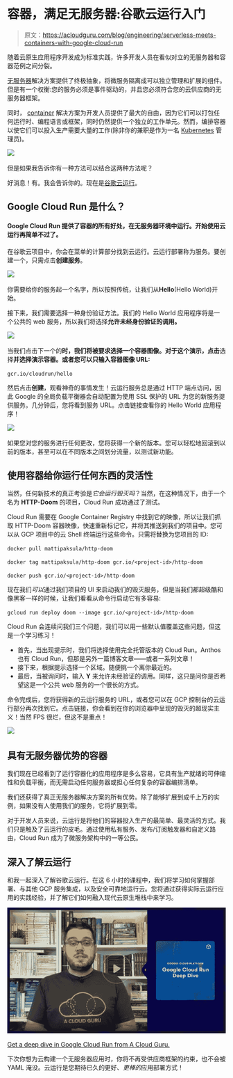 # 容器，满足无服务器:谷歌云运行入门

> 原文：<https://acloudguru.com/blog/engineering/serverless-meets-containers-with-google-cloud-run>

随着云原生应用程序开发成为标准实践，许多开发人员在看似对立的无服务器和容器范例之间分裂。

[无服务器](https://acloud.guru/learn/94e427e8-ef0a-4d15-9994-75d75da1fa37)解决方案提供了终极抽象，将微服务隔离成可以独立管理和扩展的组件。但是有一个权衡:您的服务必须是事件驱动的，并且您必须符合您的云供应商的无服务器框架。

同时， [container](https://acloud.guru/learn/introduction-to-containers-and-docker) 解决方案为开发人员提供了最大的自由，因为它们可以打包任何运行时、编程语言或框架，同时仍然提供一个独立的工作单元。然而，编排容器以使它们可以投入生产需要大量的工作(除非你的兼职是作为一名 [Kubernetes](https://acloud.guru/learn/kubernetes-deep-dive) 管理员)。

![](img/befd894c49467b3f42397d023297008e.png)

但是如果我告诉你有一种方法可以结合这两种方法呢？

好消息！有。我会告诉你的。现在是[谷歌云运行](https://acloud.guru/learn/67fbd730-5b17-4423-a7a6-89637548af92)。

## Google Cloud Run 是什么？

#### Google Cloud Run 提供了容器的所有好处，在无服务器环境中运行。开始使用云运行再简单不过了。

在谷歌云项目中，你会在菜单的计算部分找到云运行。云运行部署称为服务。要创建一个，只需点击**创建服务**。

![](img/a85ccf467940fd80e98abc3900cb5c85.png)

你需要给你的服务起一个名字，所以按照传统，让我们从**Hello**(Hello World)开始。

接下来，我们需要选择一种身份验证方法。我们的 Hello World 应用程序将是一个公共的 web 服务，所以我们将选择**允许未经身份验证的调用。**

![](img/83efa9c3a09f32bc6ccf9948f90c3ca2.png)

当我们点击下一个的**时，我们将被要求选择一个容器图像。对于这个演示，点击**选择**并选择演示容器。或者您可以只输入容器图像 URL:**

`gcr.io/cloudrun/hello`

然后点击**创建**，观看神奇的事情发生！云运行服务总是通过 HTTP 端点访问，因此 Google 的全局负载平衡器会自动配置为使用 SSL 保护的 URL 为您的新服务提供服务。几分钟后，您将看到服务 URL。点击链接查看你的 Hello World 应用程序！

![](img/2d41917214b9fb75bae872d5456dc9c1.png)

如果您对您的服务进行任何更改，您将获得一个新的版本。您可以轻松地回滚到以前的版本，甚至可以在不同版本之间划分流量，以测试新功能。

## **使用容器给你运行任何东西的灵活性**

当然，任何新技术的真正考验是*它会运行毁灭吗*？当然，在这种情况下，由于一个名为 **HTTP-Doom** 的项目，Cloud Run 成功通过了测试。

Cloud Run 需要在 Google Container Registry 中找到它的映像，所以让我们抓取 HTTP-Doom 容器映像，快速重新标记它，并将其推送到我们的项目中。您可以从 GCP 项目中的云 Shell 终端运行这些命令。只需将<project-id>替换为您项目的 ID:</project-id>

`docker pull mattipaksula/http-doom`

`docker tag mattipaksula/http-doom gcr.io/<project-id>/http-doom`

`docker push gcr.io/<project-id>/http-doom`

现在我们*可以*通过我们项目的 UI 来启动我们的毁灭服务，但是当我们都超级酷和像黑客一样的时候，让我们看看从命令行启动它有多容易:

`gcloud run deploy doom --image gcr.io/<project-id>/http-doom`

Cloud Run 会连续问我们三个问题，我们可以用一些默认值覆盖这些问题，但这是一个学习练习！

*   首先，当出现提示时，我们将选择使用完全托管版本的 Cloud Run。Anthos 也有 Cloud Run，但那是另外一篇博客文章——或者一系列文章！
*   接下来，根据提示选择一个区域。随便挑一个离你最近的。
*   最后，当被询问时，输入 **Y** 来允许未经验证的调用。同样，这只是问你是否希望这是一个公共 web 服务的一个很长的方式。

命令完成后，您将获得新的云运行服务的 URL，或者您可以在 GCP 控制台的云运行部分再次找到它。点击链接，你会看到在你的浏览器中呈现的毁灭的超现实主义！当然 FPS 很烂，但这不是重点！

![](img/fbbb1e2c4615701568bf886e7a3e5fae.png)

## **具有无服务器优势的容器**

我们现在已经看到了运行容器化的应用程序是多么容易，它具有生产就绪的可伸缩性和负载平衡，而无需启动任何服务器或担心任何复杂的容器编排清单。

我们还获得了真正无服务器解决方案的所有优势。除了能够扩展到成千上万的实例，如果没有人使用我们的服务，它将扩展到零。

对于开发人员来说，云运行是将他们的容器投入生产的最简单、最灵活的方式。我们只是触及了云运行的皮毛。通过使用私有服务、发布/订阅触发器和自定义路由，Cloud Run 成为了微服务架构中的一等公民。

## **深入了解云运行**

和我一起深入了解谷歌云运行。在这 6 小时的课程中，我们将学习如何掌握部署、与其他 GCP 服务集成，以及安全可靠地运行云。您将通过获得实际云运行应用的实践经验，并了解它们如何融入现代云原生堆栈中来学习。

[![](img/d9ee008718d16761d3086e87197cccd1.png)](https://acloud.guru/learn/67fbd730-5b17-4423-a7a6-89637548af92)

[Get a deep dive in Google Cloud Run from A Cloud Guru.](https://acloud.guru/learn/67fbd730-5b17-4423-a7a6-89637548af92)

下次你想为云构建一个无服务器应用时，你将不再受供应商框架的约束，也不会被 YAML 淹没。云运行是您期待已久的更好、*更棒的*应用部署方式！